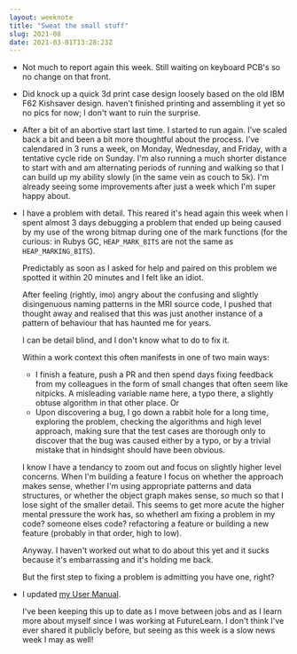```yaml
---
layout: weeknote
title: "Sweat the small stuff"
slug: 2021-08
date: 2021-03-01T13:28:23Z
---
```


* Not much to report again this week. Still waiting on keyboard PCB's so no
  change on that front.

* Did knock up a quick 3d print case design loosely based on the old IBM F62
  Kishsaver design. haven't finished printing and assembling it yet so no pics
  for now; I don't want to ruin the surprise.

* After a bit of an abortive start last time. I started to run again.  I've
  scaled back a bit and been a bit more thoughtful about the process. I've
  calendared in 3 runs a week, on Monday, Wednesday, and Friday, with a tentative
  cycle ride on Sunday.  I'm also running a much shorter distance to start with
  and am alternating periods of running and walking so that I can build up my
  ability slowly (in the same vein as couch to 5k). I'm already seeing some
  improvements after just a week which I'm super happy about.

* I have a problem with detail. This reared it's head again this week when I
  spent almost 3 days debugging a problem that ended up being caused by my use
  of the wrong bitmap during one of the mark functions (for the curious: in
  Rubys GC, `HEAP_MARK_BITS` are not the same as `HEAP_MARKING_BITS`).

  Predictably as soon as I asked for help and paired on this problem we spotted
  it within 20 minutes and I felt like an idiot.

  After feeling (rightly, imo) angry about the confusing and slightly
  disingenuous naming patterns in the MRI source code, I pushed that thought
  away and realised that this was just another instance of a pattern of
  behaviour that has haunted me for years.

  I can be detail blind, and I don't know what to do to fix it.

  Within a work context this often manifests in one of two main ways:

  * I finish a feature, push a PR and then spend days fixing feedback from my
    colleagues in the form of small changes that often seem like nitpicks. A
    misleading variable name here, a typo there, a slightly obtuse algorithm in
    that other place. Or
  * Upon discovering a bug, I go down a rabbit hole for a long time, exploring
    the problem, checking the algorithms and high level approach, making sure
    that the test cases are thorough only to discover that the bug was caused
    either by a typo, or by a trivial mistake that in hindsight should have
    been obvious.

  I know I have a tendancy to zoom out and focus on slightly higher level
  concerns. When I'm building a feature I focus on whether the approach makes
  sense, whether I'm using appropriate patterns and data structures, or whether
  the object graph makes sense, so much so that I lose sight of the smaller
  detail. This seems to get more acute the higher mental pressure the work has,
  so whetherI am fixing a problem in my code? someone elses code? refactoring a
  feature or building a new feature (probably in that order, high to low).

  Anyway. I haven't worked out what to do about this yet and it sucks because
  it's embarrassing and it's holding me back.

  But the first step to fixing a problem is admitting you have one, right?

* I updated [my User Manual](/docs/mattvh-user-manual.pdf).

  I've been keeping this up to date as I move between jobs and as I learn more
  about myself since I was working at FutureLearn. I don't think I've ever
  shared it publicly before, but seeing as this week is a slow news week I may
  as well!
